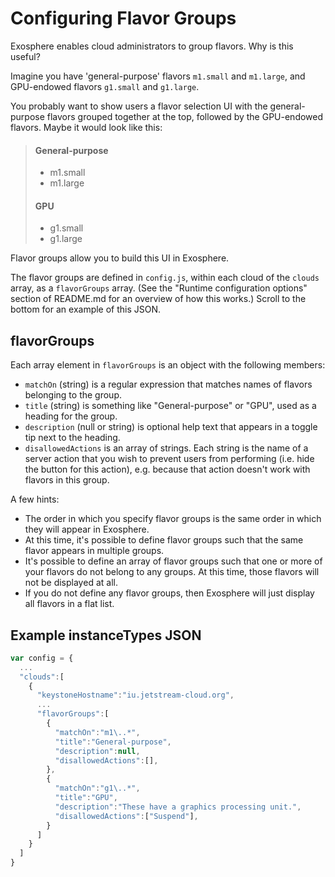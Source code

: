 # Configuring Flavor Groups

Exosphere enables cloud administrators to group flavors. Why is this useful?

Imagine you have 'general-purpose' flavors `m1.small` and `m1.large`, and GPU-endowed flavors `g1.small` and `g1.large`.

You probably want to show users a flavor selection UI with the general-purpose flavors grouped together at the top, followed by the GPU-endowed flavors. Maybe it would look like this:

> #### General-purpose
> - m1.small
> - m1.large
> #### GPU 
> - g1.small
> - g1.large

Flavor groups allow you to build this UI in Exosphere.

The flavor groups are defined in `config.js`, within each cloud of the `clouds` array, as a `flavorGroups` array. (See the "Runtime configuration options" section of README.md for an overview of how this works.) Scroll to the bottom for an example of this JSON.

## flavorGroups

Each array element in `flavorGroups` is an object with the following members:

- `matchOn` (string) is a regular expression that matches names of flavors belonging to the group.
- `title` (string) is something like "General-purpose" or "GPU", used as a heading for the group.
- `description` (null or string) is optional help text that appears in a toggle tip next to the heading.
- `disallowedActions` is an array of strings. Each string is the name of a server action that you wish to prevent users from performing (i.e. hide the button for this action), e.g. because that action doesn't work with flavors in this group.

A few hints:
- The order in which you specify flavor groups is the same order in which they will appear in Exosphere.
- At this time, it's possible to define flavor groups such that the same flavor appears in multiple groups.
- It's possible to define an array of flavor groups such that one or more of your flavors do not belong to any groups. At this time, those flavors will not be displayed at all.
- If you do not define any flavor groups, then Exosphere will just display all flavors in a flat list.

## Example instanceTypes JSON


```javascript
var config = {
  ...
  "clouds":[
    {
      "keystoneHostname":"iu.jetstream-cloud.org",    
      ...  
      "flavorGroups":[
        {
          "matchOn":"m1\..*",
          "title":"General-purpose",
          "description":null,
          "disallowedActions":[],
        },
        {
          "matchOn":"g1\..*",
          "title":"GPU",
          "description":"These have a graphics processing unit.",
          "disallowedActions":["Suspend"],
        }        
      ]
    }
  ]
}
```